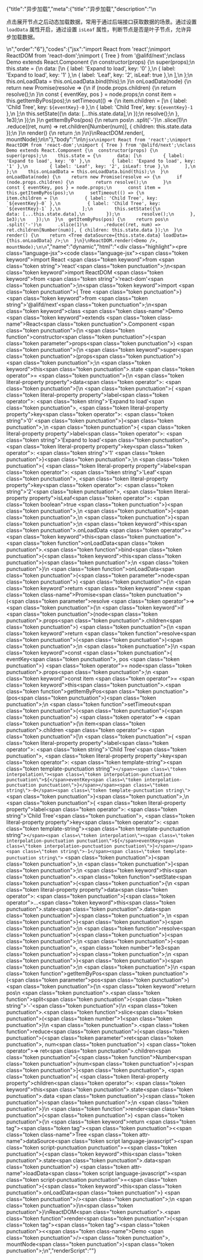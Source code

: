 {"title":"异步加载","meta":{"title":"异步加载","description":"\n<p>点击展开节点之后动态加载数据，常用于通过后端接口获取数据的场景。通过设置 <code>loadData</code> 属性开启，通过设置 <code>isLeaf</code> 属性，判断节点是否是叶子节点，允许异步加载数据。</p>\n","order":"6"},"codes":{"jsx":"import React from 'react';\nimport ReactDOM from 'react-dom';\nimport { Tree } from '@alifd/next';\nclass Demo extends React.Component {\n  constructor(props) {\n    super(props);\n    this.state = {\n      data: [\n        { label: 'Expand to load', key: '0' },\n        { label: 'Expand to load', key: '1' },\n        { label: 'Leaf', key: '2', isLeaf: true },\n      ],\n    };\n    this.onLoadData = this.onLoadData.bind(this);\n  }\n  onLoadData(node) {\n    return new Promise(resolve => {\n      if (node.props.children) {\n        return resolve();\n      }\n      const { eventKey, pos } = node.props;\n      const item = this.getItemByPos(pos);\n      setTimeout(() => {\n        item.children = [\n          { label: 'Child Tree', key: `${eventKey}-0` },\n          { label: 'Child Tree', key: `${eventKey}-1` },\n        ];\n        this.setState({\n          data: [...this.state.data],\n        });\n        resolve();\n      }, 1e3);\n    });\n  }\n  getItemByPos(pos) {\n    return pos\n      .split('-')\n      .slice(1)\n      .reduce((ret, num) => ret.children[Number(num)], { children: this.state.data });\n  }\n  render() {\n    return <Tree dataSource={this.state.data} loadData={this.onLoadData} />;\n  }\n}\nReactDOM.render(<Demo />, mountNode);\n\n"},"body":"\n\n````jsx\nimport React from 'react';\nimport ReactDOM from 'react-dom';\nimport { Tree } from '@alifd/next';\nclass Demo extends React.Component {\n  constructor(props) {\n    super(props);\n    this.state = {\n      data: [\n        { label: 'Expand to load', key: '0' },\n        { label: 'Expand to load', key: '1' },\n        { label: 'Leaf', key: '2', isLeaf: true },\n      ],\n    };\n    this.onLoadData = this.onLoadData.bind(this);\n  }\n  onLoadData(node) {\n    return new Promise(resolve => {\n      if (node.props.children) {\n        return resolve();\n      }\n      const { eventKey, pos } = node.props;\n      const item = this.getItemByPos(pos);\n      setTimeout(() => {\n        item.children = [\n          { label: 'Child Tree', key: `${eventKey}-0` },\n          { label: 'Child Tree', key: `${eventKey}-1` },\n        ];\n        this.setState({\n          data: [...this.state.data],\n        });\n        resolve();\n      }, 1e3);\n    });\n  }\n  getItemByPos(pos) {\n    return pos\n      .split('-')\n      .slice(1)\n      .reduce((ret, num) => ret.children[Number(num)], { children: this.state.data });\n  }\n  render() {\n    return <Tree dataSource={this.state.data} loadData={this.onLoadData} />;\n  }\n}\nReactDOM.render(<Demo />, mountNode);\n\n````","name":"dynamic","html":"<script>(function(){var __create = Object.create;\nvar __defProp = Object.defineProperty;\nvar __getOwnPropDesc = Object.getOwnPropertyDescriptor;\nvar __getOwnPropNames = Object.getOwnPropertyNames;\nvar __getProtoOf = Object.getPrototypeOf;\nvar __hasOwnProp = Object.prototype.hasOwnProperty;\nvar __copyProps = (to, from, except, desc) => {\n  if (from && typeof from === \"object\" || typeof from === \"function\") {\n    for (let key of __getOwnPropNames(from))\n      if (!__hasOwnProp.call(to, key) && key !== except)\n        __defProp(to, key, { get: () => from[key], enumerable: !(desc = __getOwnPropDesc(from, key)) || desc.enumerable });\n  }\n  return to;\n};\nvar __toESM = (mod, isNodeMode, target) => (target = mod != null ? __create(__getProtoOf(mod)) : {}, __copyProps(\n  // If the importer is in node compatibility mode or this is not an ESM\n  // file that has been converted to a CommonJS file using a Babel-\n  // compatible transform (i.e. \"__esModule\" has not been set), then set\n  // \"default\" to the CommonJS \"module.exports\" for node compatibility.\n  isNodeMode || !mod || !mod.__esModule ? __defProp(target, \"default\", { value: mod, enumerable: true }) : target,\n  mod\n));\nvar import_react = __toESM(require(\"react\"));\nvar import_react_dom = __toESM(require(\"react-dom\"));\nvar import_next = require(\"@alifd/next\");\nclass Demo extends import_react.default.Component {\n  constructor(props) {\n    super(props);\n    this.state = {\n      data: [\n        { label: \"Expand to load\", key: \"0\" },\n        { label: \"Expand to load\", key: \"1\" },\n        { label: \"Leaf\", key: \"2\", isLeaf: true }\n      ]\n    };\n    this.onLoadData = this.onLoadData.bind(this);\n  }\n  onLoadData(node) {\n    return new Promise((resolve) => {\n      if (node.props.children) {\n        return resolve();\n      }\n      const { eventKey, pos } = node.props;\n      const item = this.getItemByPos(pos);\n      setTimeout(() => {\n        item.children = [\n          { label: \"Child Tree\", key: `${eventKey}-0` },\n          { label: \"Child Tree\", key: `${eventKey}-1` }\n        ];\n        this.setState({\n          data: [...this.state.data]\n        });\n        resolve();\n      }, 1e3);\n    });\n  }\n  getItemByPos(pos) {\n    return pos.split(\"-\").slice(1).reduce((ret, num) => ret.children[Number(num)], { children: this.state.data });\n  }\n  render() {\n    return /* @__PURE__ */ import_react.default.createElement(import_next.Tree, { dataSource: this.state.data, loadData: this.onLoadData });\n  }\n}\nimport_react_dom.default.render(/* @__PURE__ */ import_react.default.createElement(Demo, null), mountNode);\n})()</script><div class=\"highlight\"><pre class=\"language-jsx\"><code class=\"language-jsx\"><span class=\"token keyword\">import</span> React <span class=\"token keyword\">from</span> <span class=\"token string\">'react'</span><span class=\"token punctuation\">;</span>\n<span class=\"token keyword\">import</span> ReactDOM <span class=\"token keyword\">from</span> <span class=\"token string\">'react-dom'</span><span class=\"token punctuation\">;</span>\n<span class=\"token keyword\">import</span> <span class=\"token punctuation\">{</span> Tree <span class=\"token punctuation\">}</span> <span class=\"token keyword\">from</span> <span class=\"token string\">'@alifd/next'</span><span class=\"token punctuation\">;</span>\n<span class=\"token keyword\">class</span> <span class=\"token class-name\">Demo</span> <span class=\"token keyword\">extends</span> <span class=\"token class-name\">React<span class=\"token punctuation\">.</span>Component</span> <span class=\"token punctuation\">{</span>\n  <span class=\"token function\">constructor</span><span class=\"token punctuation\">(</span><span class=\"token parameter\">props</span><span class=\"token punctuation\">)</span> <span class=\"token punctuation\">{</span>\n    <span class=\"token keyword\">super</span><span class=\"token punctuation\">(</span>props<span class=\"token punctuation\">)</span><span class=\"token punctuation\">;</span>\n    <span class=\"token keyword\">this</span><span class=\"token punctuation\">.</span>state <span class=\"token operator\">=</span> <span class=\"token punctuation\">{</span>\n      <span class=\"token literal-property property\">data</span><span class=\"token operator\">:</span> <span class=\"token punctuation\">[</span>\n        <span class=\"token punctuation\">{</span> <span class=\"token literal-property property\">label</span><span class=\"token operator\">:</span> <span class=\"token string\">'Expand to load'</span><span class=\"token punctuation\">,</span> <span class=\"token literal-property property\">key</span><span class=\"token operator\">:</span> <span class=\"token string\">'0'</span> <span class=\"token punctuation\">}</span><span class=\"token punctuation\">,</span>\n        <span class=\"token punctuation\">{</span> <span class=\"token literal-property property\">label</span><span class=\"token operator\">:</span> <span class=\"token string\">'Expand to load'</span><span class=\"token punctuation\">,</span> <span class=\"token literal-property property\">key</span><span class=\"token operator\">:</span> <span class=\"token string\">'1'</span> <span class=\"token punctuation\">}</span><span class=\"token punctuation\">,</span>\n        <span class=\"token punctuation\">{</span> <span class=\"token literal-property property\">label</span><span class=\"token operator\">:</span> <span class=\"token string\">'Leaf'</span><span class=\"token punctuation\">,</span> <span class=\"token literal-property property\">key</span><span class=\"token operator\">:</span> <span class=\"token string\">'2'</span><span class=\"token punctuation\">,</span> <span class=\"token literal-property property\">isLeaf</span><span class=\"token operator\">:</span> <span class=\"token boolean\">true</span> <span class=\"token punctuation\">}</span><span class=\"token punctuation\">,</span>\n      <span class=\"token punctuation\">]</span><span class=\"token punctuation\">,</span>\n    <span class=\"token punctuation\">}</span><span class=\"token punctuation\">;</span>\n    <span class=\"token keyword\">this</span><span class=\"token punctuation\">.</span>onLoadData <span class=\"token operator\">=</span> <span class=\"token keyword\">this</span><span class=\"token punctuation\">.</span><span class=\"token function\">onLoadData</span><span class=\"token punctuation\">.</span><span class=\"token function\">bind</span><span class=\"token punctuation\">(</span><span class=\"token keyword\">this</span><span class=\"token punctuation\">)</span><span class=\"token punctuation\">;</span>\n  <span class=\"token punctuation\">}</span>\n  <span class=\"token function\">onLoadData</span><span class=\"token punctuation\">(</span><span class=\"token parameter\">node</span><span class=\"token punctuation\">)</span> <span class=\"token punctuation\">{</span>\n    <span class=\"token keyword\">return</span> <span class=\"token keyword\">new</span> <span class=\"token class-name\">Promise</span><span class=\"token punctuation\">(</span><span class=\"token parameter\">resolve</span> <span class=\"token operator\">=></span> <span class=\"token punctuation\">{</span>\n      <span class=\"token keyword\">if</span> <span class=\"token punctuation\">(</span>node<span class=\"token punctuation\">.</span>props<span class=\"token punctuation\">.</span>children<span class=\"token punctuation\">)</span> <span class=\"token punctuation\">{</span>\n        <span class=\"token keyword\">return</span> <span class=\"token function\">resolve</span><span class=\"token punctuation\">(</span><span class=\"token punctuation\">)</span><span class=\"token punctuation\">;</span>\n      <span class=\"token punctuation\">}</span>\n      <span class=\"token keyword\">const</span> <span class=\"token punctuation\">{</span> eventKey<span class=\"token punctuation\">,</span> pos <span class=\"token punctuation\">}</span> <span class=\"token operator\">=</span> node<span class=\"token punctuation\">.</span>props<span class=\"token punctuation\">;</span>\n      <span class=\"token keyword\">const</span> item <span class=\"token operator\">=</span> <span class=\"token keyword\">this</span><span class=\"token punctuation\">.</span><span class=\"token function\">getItemByPos</span><span class=\"token punctuation\">(</span>pos<span class=\"token punctuation\">)</span><span class=\"token punctuation\">;</span>\n      <span class=\"token function\">setTimeout</span><span class=\"token punctuation\">(</span><span class=\"token punctuation\">(</span><span class=\"token punctuation\">)</span> <span class=\"token operator\">=></span> <span class=\"token punctuation\">{</span>\n        item<span class=\"token punctuation\">.</span>children <span class=\"token operator\">=</span> <span class=\"token punctuation\">[</span>\n          <span class=\"token punctuation\">{</span> <span class=\"token literal-property property\">label</span><span class=\"token operator\">:</span> <span class=\"token string\">'Child Tree'</span><span class=\"token punctuation\">,</span> <span class=\"token literal-property property\">key</span><span class=\"token operator\">:</span> <span class=\"token template-string\"><span class=\"token template-punctuation string\">`</span><span class=\"token interpolation\"><span class=\"token interpolation-punctuation punctuation\">${</span>eventKey<span class=\"token interpolation-punctuation punctuation\">}</span></span><span class=\"token string\">-0</span><span class=\"token template-punctuation string\">`</span></span> <span class=\"token punctuation\">}</span><span class=\"token punctuation\">,</span>\n          <span class=\"token punctuation\">{</span> <span class=\"token literal-property property\">label</span><span class=\"token operator\">:</span> <span class=\"token string\">'Child Tree'</span><span class=\"token punctuation\">,</span> <span class=\"token literal-property property\">key</span><span class=\"token operator\">:</span> <span class=\"token template-string\"><span class=\"token template-punctuation string\">`</span><span class=\"token interpolation\"><span class=\"token interpolation-punctuation punctuation\">${</span>eventKey<span class=\"token interpolation-punctuation punctuation\">}</span></span><span class=\"token string\">-1</span><span class=\"token template-punctuation string\">`</span></span> <span class=\"token punctuation\">}</span><span class=\"token punctuation\">,</span>\n        <span class=\"token punctuation\">]</span><span class=\"token punctuation\">;</span>\n        <span class=\"token keyword\">this</span><span class=\"token punctuation\">.</span><span class=\"token function\">setState</span><span class=\"token punctuation\">(</span><span class=\"token punctuation\">{</span>\n          <span class=\"token literal-property property\">data</span><span class=\"token operator\">:</span> <span class=\"token punctuation\">[</span><span class=\"token operator\">...</span><span class=\"token keyword\">this</span><span class=\"token punctuation\">.</span>state<span class=\"token punctuation\">.</span>data<span class=\"token punctuation\">]</span><span class=\"token punctuation\">,</span>\n        <span class=\"token punctuation\">}</span><span class=\"token punctuation\">)</span><span class=\"token punctuation\">;</span>\n        <span class=\"token function\">resolve</span><span class=\"token punctuation\">(</span><span class=\"token punctuation\">)</span><span class=\"token punctuation\">;</span>\n      <span class=\"token punctuation\">}</span><span class=\"token punctuation\">,</span> <span class=\"token number\">1e3</span><span class=\"token punctuation\">)</span><span class=\"token punctuation\">;</span>\n    <span class=\"token punctuation\">}</span><span class=\"token punctuation\">)</span><span class=\"token punctuation\">;</span>\n  <span class=\"token punctuation\">}</span>\n  <span class=\"token function\">getItemByPos</span><span class=\"token punctuation\">(</span><span class=\"token parameter\">pos</span><span class=\"token punctuation\">)</span> <span class=\"token punctuation\">{</span>\n    <span class=\"token keyword\">return</span> pos\n      <span class=\"token punctuation\">.</span><span class=\"token function\">split</span><span class=\"token punctuation\">(</span><span class=\"token string\">'-'</span><span class=\"token punctuation\">)</span>\n      <span class=\"token punctuation\">.</span><span class=\"token function\">slice</span><span class=\"token punctuation\">(</span><span class=\"token number\">1</span><span class=\"token punctuation\">)</span>\n      <span class=\"token punctuation\">.</span><span class=\"token function\">reduce</span><span class=\"token punctuation\">(</span><span class=\"token punctuation\">(</span><span class=\"token parameter\">ret<span class=\"token punctuation\">,</span> num</span><span class=\"token punctuation\">)</span> <span class=\"token operator\">=></span> ret<span class=\"token punctuation\">.</span>children<span class=\"token punctuation\">[</span><span class=\"token function\">Number</span><span class=\"token punctuation\">(</span>num<span class=\"token punctuation\">)</span><span class=\"token punctuation\">]</span><span class=\"token punctuation\">,</span> <span class=\"token punctuation\">{</span> <span class=\"token literal-property property\">children</span><span class=\"token operator\">:</span> <span class=\"token keyword\">this</span><span class=\"token punctuation\">.</span>state<span class=\"token punctuation\">.</span>data <span class=\"token punctuation\">}</span><span class=\"token punctuation\">)</span><span class=\"token punctuation\">;</span>\n  <span class=\"token punctuation\">}</span>\n  <span class=\"token function\">render</span><span class=\"token punctuation\">(</span><span class=\"token punctuation\">)</span> <span class=\"token punctuation\">{</span>\n    <span class=\"token keyword\">return</span> <span class=\"token tag\"><span class=\"token tag\"><span class=\"token punctuation\">&lt;</span><span class=\"token class-name\">Tree</span></span> <span class=\"token attr-name\">dataSource</span><span class=\"token script language-javascript\"><span class=\"token script-punctuation punctuation\">=</span><span class=\"token punctuation\">{</span><span class=\"token keyword\">this</span><span class=\"token punctuation\">.</span>state<span class=\"token punctuation\">.</span>data<span class=\"token punctuation\">}</span></span> <span class=\"token attr-name\">loadData</span><span class=\"token script language-javascript\"><span class=\"token script-punctuation punctuation\">=</span><span class=\"token punctuation\">{</span><span class=\"token keyword\">this</span><span class=\"token punctuation\">.</span>onLoadData<span class=\"token punctuation\">}</span></span> <span class=\"token punctuation\">/></span></span><span class=\"token punctuation\">;</span>\n  <span class=\"token punctuation\">}</span>\n<span class=\"token punctuation\">}</span>\nReactDOM<span class=\"token punctuation\">.</span><span class=\"token function\">render</span><span class=\"token punctuation\">(</span><span class=\"token tag\"><span class=\"token tag\"><span class=\"token punctuation\">&lt;</span><span class=\"token class-name\">Demo</span></span> <span class=\"token punctuation\">/></span></span><span class=\"token punctuation\">,</span> mountNode<span class=\"token punctuation\">)</span><span class=\"token punctuation\">;</span>\n</code></pre></div>","renderScript":"<script>(function(){var __create = Object.create;\nvar __defProp = Object.defineProperty;\nvar __getOwnPropDesc = Object.getOwnPropertyDescriptor;\nvar __getOwnPropNames = Object.getOwnPropertyNames;\nvar __getProtoOf = Object.getPrototypeOf;\nvar __hasOwnProp = Object.prototype.hasOwnProperty;\nvar __copyProps = (to, from, except, desc) => {\n  if (from && typeof from === \"object\" || typeof from === \"function\") {\n    for (let key of __getOwnPropNames(from))\n      if (!__hasOwnProp.call(to, key) && key !== except)\n        __defProp(to, key, { get: () => from[key], enumerable: !(desc = __getOwnPropDesc(from, key)) || desc.enumerable });\n  }\n  return to;\n};\nvar __toESM = (mod, isNodeMode, target) => (target = mod != null ? __create(__getProtoOf(mod)) : {}, __copyProps(\n  // If the importer is in node compatibility mode or this is not an ESM\n  // file that has been converted to a CommonJS file using a Babel-\n  // compatible transform (i.e. \"__esModule\" has not been set), then set\n  // \"default\" to the CommonJS \"module.exports\" for node compatibility.\n  isNodeMode || !mod || !mod.__esModule ? __defProp(target, \"default\", { value: mod, enumerable: true }) : target,\n  mod\n));\nvar import_react_live = require(\"react-live\");\nvar import_next = require(\"@alifd/next\");\nvar import_react = __toESM(require(\"react\"));\nvar import_react_dom = __toESM(require(\"react-dom\"));\nvar import_next2 = require(\"@alifd/next\");\nwindow.demoNames.push(\"dynamic\");\nwindow.dynamicRenderScript = function dynamicRenderScript2(liveDemo) {\n  var mountNode = document.getElementById(\"dynamic-mount\");\n  if (liveDemo === \"false\") {\n    document.getElementById(\"dynamic-body\").innerHTML = `<pre class=\"language-jsx\"><code class=\"language-jsx\"><span class=\"token keyword\">import</span> React <span class=\"token keyword\">from</span> <span class=\"token string\">'react'</span><span class=\"token punctuation\">;</span>\n<span class=\"token keyword\">import</span> ReactDOM <span class=\"token keyword\">from</span> <span class=\"token string\">'react-dom'</span><span class=\"token punctuation\">;</span>\n<span class=\"token keyword\">import</span> <span class=\"token punctuation\">{</span> Tree <span class=\"token punctuation\">}</span> <span class=\"token keyword\">from</span> <span class=\"token string\">'@alifd/next'</span><span class=\"token punctuation\">;</span>\n<span class=\"token keyword\">class</span> <span class=\"token class-name\">Demo</span> <span class=\"token keyword\">extends</span> <span class=\"token class-name\">React<span class=\"token punctuation\">.</span>Component</span> <span class=\"token punctuation\">{</span>\n  <span class=\"token function\">constructor</span><span class=\"token punctuation\">(</span><span class=\"token parameter\">props</span><span class=\"token punctuation\">)</span> <span class=\"token punctuation\">{</span>\n    <span class=\"token keyword\">super</span><span class=\"token punctuation\">(</span>props<span class=\"token punctuation\">)</span><span class=\"token punctuation\">;</span>\n    <span class=\"token keyword\">this</span><span class=\"token punctuation\">.</span>state <span class=\"token operator\">=</span> <span class=\"token punctuation\">{</span>\n      <span class=\"token literal-property property\">data</span><span class=\"token operator\">:</span> <span class=\"token punctuation\">[</span>\n        <span class=\"token punctuation\">{</span> <span class=\"token literal-property property\">label</span><span class=\"token operator\">:</span> <span class=\"token string\">'Expand to load'</span><span class=\"token punctuation\">,</span> <span class=\"token literal-property property\">key</span><span class=\"token operator\">:</span> <span class=\"token string\">'0'</span> <span class=\"token punctuation\">}</span><span class=\"token punctuation\">,</span>\n        <span class=\"token punctuation\">{</span> <span class=\"token literal-property property\">label</span><span class=\"token operator\">:</span> <span class=\"token string\">'Expand to load'</span><span class=\"token punctuation\">,</span> <span class=\"token literal-property property\">key</span><span class=\"token operator\">:</span> <span class=\"token string\">'1'</span> <span class=\"token punctuation\">}</span><span class=\"token punctuation\">,</span>\n        <span class=\"token punctuation\">{</span> <span class=\"token literal-property property\">label</span><span class=\"token operator\">:</span> <span class=\"token string\">'Leaf'</span><span class=\"token punctuation\">,</span> <span class=\"token literal-property property\">key</span><span class=\"token operator\">:</span> <span class=\"token string\">'2'</span><span class=\"token punctuation\">,</span> <span class=\"token literal-property property\">isLeaf</span><span class=\"token operator\">:</span> <span class=\"token boolean\">true</span> <span class=\"token punctuation\">}</span><span class=\"token punctuation\">,</span>\n      <span class=\"token punctuation\">]</span><span class=\"token punctuation\">,</span>\n    <span class=\"token punctuation\">}</span><span class=\"token punctuation\">;</span>\n    <span class=\"token keyword\">this</span><span class=\"token punctuation\">.</span>onLoadData <span class=\"token operator\">=</span> <span class=\"token keyword\">this</span><span class=\"token punctuation\">.</span><span class=\"token function\">onLoadData</span><span class=\"token punctuation\">.</span><span class=\"token function\">bind</span><span class=\"token punctuation\">(</span><span class=\"token keyword\">this</span><span class=\"token punctuation\">)</span><span class=\"token punctuation\">;</span>\n  <span class=\"token punctuation\">}</span>\n  <span class=\"token function\">onLoadData</span><span class=\"token punctuation\">(</span><span class=\"token parameter\">node</span><span class=\"token punctuation\">)</span> <span class=\"token punctuation\">{</span>\n    <span class=\"token keyword\">return</span> <span class=\"token keyword\">new</span> <span class=\"token class-name\">Promise</span><span class=\"token punctuation\">(</span><span class=\"token parameter\">resolve</span> <span class=\"token operator\">=></span> <span class=\"token punctuation\">{</span>\n      <span class=\"token keyword\">if</span> <span class=\"token punctuation\">(</span>node<span class=\"token punctuation\">.</span>props<span class=\"token punctuation\">.</span>children<span class=\"token punctuation\">)</span> <span class=\"token punctuation\">{</span>\n        <span class=\"token keyword\">return</span> <span class=\"token function\">resolve</span><span class=\"token punctuation\">(</span><span class=\"token punctuation\">)</span><span class=\"token punctuation\">;</span>\n      <span class=\"token punctuation\">}</span>\n      <span class=\"token keyword\">const</span> <span class=\"token punctuation\">{</span> eventKey<span class=\"token punctuation\">,</span> pos <span class=\"token punctuation\">}</span> <span class=\"token operator\">=</span> node<span class=\"token punctuation\">.</span>props<span class=\"token punctuation\">;</span>\n      <span class=\"token keyword\">const</span> item <span class=\"token operator\">=</span> <span class=\"token keyword\">this</span><span class=\"token punctuation\">.</span><span class=\"token function\">getItemByPos</span><span class=\"token punctuation\">(</span>pos<span class=\"token punctuation\">)</span><span class=\"token punctuation\">;</span>\n      <span class=\"token function\">setTimeout</span><span class=\"token punctuation\">(</span><span class=\"token punctuation\">(</span><span class=\"token punctuation\">)</span> <span class=\"token operator\">=></span> <span class=\"token punctuation\">{</span>\n        item<span class=\"token punctuation\">.</span>children <span class=\"token operator\">=</span> <span class=\"token punctuation\">[</span>\n          <span class=\"token punctuation\">{</span> <span class=\"token literal-property property\">label</span><span class=\"token operator\">:</span> <span class=\"token string\">'Child Tree'</span><span class=\"token punctuation\">,</span> <span class=\"token literal-property property\">key</span><span class=\"token operator\">:</span> <span class=\"token template-string\"><span class=\"token template-punctuation string\">{backquote}</span><span class=\"token interpolation\"><span class=\"token interpolation-punctuation punctuation\">{dollar}{</span>eventKey<span class=\"token interpolation-punctuation punctuation\">}</span></span><span class=\"token string\">-0</span><span class=\"token template-punctuation string\">{backquote}</span></span> <span class=\"token punctuation\">}</span><span class=\"token punctuation\">,</span>\n          <span class=\"token punctuation\">{</span> <span class=\"token literal-property property\">label</span><span class=\"token operator\">:</span> <span class=\"token string\">'Child Tree'</span><span class=\"token punctuation\">,</span> <span class=\"token literal-property property\">key</span><span class=\"token operator\">:</span> <span class=\"token template-string\"><span class=\"token template-punctuation string\">{backquote}</span><span class=\"token interpolation\"><span class=\"token interpolation-punctuation punctuation\">{dollar}{</span>eventKey<span class=\"token interpolation-punctuation punctuation\">}</span></span><span class=\"token string\">-1</span><span class=\"token template-punctuation string\">{backquote}</span></span> <span class=\"token punctuation\">}</span><span class=\"token punctuation\">,</span>\n        <span class=\"token punctuation\">]</span><span class=\"token punctuation\">;</span>\n        <span class=\"token keyword\">this</span><span class=\"token punctuation\">.</span><span class=\"token function\">setState</span><span class=\"token punctuation\">(</span><span class=\"token punctuation\">{</span>\n          <span class=\"token literal-property property\">data</span><span class=\"token operator\">:</span> <span class=\"token punctuation\">[</span><span class=\"token operator\">...</span><span class=\"token keyword\">this</span><span class=\"token punctuation\">.</span>state<span class=\"token punctuation\">.</span>data<span class=\"token punctuation\">]</span><span class=\"token punctuation\">,</span>\n        <span class=\"token punctuation\">}</span><span class=\"token punctuation\">)</span><span class=\"token punctuation\">;</span>\n        <span class=\"token function\">resolve</span><span class=\"token punctuation\">(</span><span class=\"token punctuation\">)</span><span class=\"token punctuation\">;</span>\n      <span class=\"token punctuation\">}</span><span class=\"token punctuation\">,</span> <span class=\"token number\">1e3</span><span class=\"token punctuation\">)</span><span class=\"token punctuation\">;</span>\n    <span class=\"token punctuation\">}</span><span class=\"token punctuation\">)</span><span class=\"token punctuation\">;</span>\n  <span class=\"token punctuation\">}</span>\n  <span class=\"token function\">getItemByPos</span><span class=\"token punctuation\">(</span><span class=\"token parameter\">pos</span><span class=\"token punctuation\">)</span> <span class=\"token punctuation\">{</span>\n    <span class=\"token keyword\">return</span> pos\n      <span class=\"token punctuation\">.</span><span class=\"token function\">split</span><span class=\"token punctuation\">(</span><span class=\"token string\">'-'</span><span class=\"token punctuation\">)</span>\n      <span class=\"token punctuation\">.</span><span class=\"token function\">slice</span><span class=\"token punctuation\">(</span><span class=\"token number\">1</span><span class=\"token punctuation\">)</span>\n      <span class=\"token punctuation\">.</span><span class=\"token function\">reduce</span><span class=\"token punctuation\">(</span><span class=\"token punctuation\">(</span><span class=\"token parameter\">ret<span class=\"token punctuation\">,</span> num</span><span class=\"token punctuation\">)</span> <span class=\"token operator\">=></span> ret<span class=\"token punctuation\">.</span>children<span class=\"token punctuation\">[</span><span class=\"token function\">Number</span><span class=\"token punctuation\">(</span>num<span class=\"token punctuation\">)</span><span class=\"token punctuation\">]</span><span class=\"token punctuation\">,</span> <span class=\"token punctuation\">{</span> <span class=\"token literal-property property\">children</span><span class=\"token operator\">:</span> <span class=\"token keyword\">this</span><span class=\"token punctuation\">.</span>state<span class=\"token punctuation\">.</span>data <span class=\"token punctuation\">}</span><span class=\"token punctuation\">)</span><span class=\"token punctuation\">;</span>\n  <span class=\"token punctuation\">}</span>\n  <span class=\"token function\">render</span><span class=\"token punctuation\">(</span><span class=\"token punctuation\">)</span> <span class=\"token punctuation\">{</span>\n    <span class=\"token keyword\">return</span> <span class=\"token tag\"><span class=\"token tag\"><span class=\"token punctuation\">&lt;</span><span class=\"token class-name\">Tree</span></span> <span class=\"token attr-name\">dataSource</span><span class=\"token script language-javascript\"><span class=\"token script-punctuation punctuation\">=</span><span class=\"token punctuation\">{</span><span class=\"token keyword\">this</span><span class=\"token punctuation\">.</span>state<span class=\"token punctuation\">.</span>data<span class=\"token punctuation\">}</span></span> <span class=\"token attr-name\">loadData</span><span class=\"token script language-javascript\"><span class=\"token script-punctuation punctuation\">=</span><span class=\"token punctuation\">{</span><span class=\"token keyword\">this</span><span class=\"token punctuation\">.</span>onLoadData<span class=\"token punctuation\">}</span></span> <span class=\"token punctuation\">/></span></span><span class=\"token punctuation\">;</span>\n  <span class=\"token punctuation\">}</span>\n<span class=\"token punctuation\">}</span>\nReactDOM<span class=\"token punctuation\">.</span><span class=\"token function\">render</span><span class=\"token punctuation\">(</span><span class=\"token tag\"><span class=\"token tag\"><span class=\"token punctuation\">&lt;</span><span class=\"token class-name\">Demo</span></span> <span class=\"token punctuation\">/></span></span><span class=\"token punctuation\">,</span> mountNode<span class=\"token punctuation\">)</span><span class=\"token punctuation\">;</span>\n\n</code></pre>\n`.replace(/{backquote}/g, \"`\").replace(/{dollar}/g, \"$\");\n    class Demo extends import_react.default.Component {\n      constructor(props) {\n        super(props);\n        this.state = {\n          data: [\n            { label: \"Expand to load\", key: \"0\" },\n            { label: \"Expand to load\", key: \"1\" },\n            { label: \"Leaf\", key: \"2\", isLeaf: true }\n          ]\n        };\n        this.onLoadData = this.onLoadData.bind(this);\n      }\n      onLoadData(node) {\n        return new Promise((resolve) => {\n          if (node.props.children) {\n            return resolve();\n          }\n          const { eventKey, pos } = node.props;\n          const item = this.getItemByPos(pos);\n          setTimeout(() => {\n            item.children = [\n              { label: \"Child Tree\", key: `${eventKey}-0` },\n              { label: \"Child Tree\", key: `${eventKey}-1` }\n            ];\n            this.setState({\n              data: [...this.state.data]\n            });\n            resolve();\n          }, 1e3);\n        });\n      }\n      getItemByPos(pos) {\n        return pos.split(\"-\").slice(1).reduce((ret, num) => ret.children[Number(num)], { children: this.state.data });\n      }\n      render() {\n        return /* @__PURE__ */ import_react.default.createElement(import_next2.Tree, { dataSource: this.state.data, loadData: this.onLoadData });\n      }\n    }\n    import_react_dom.default.render(/* @__PURE__ */ import_react.default.createElement(Demo, null), mountNode);\n    return;\n  }\n  const dynamicLiveScript = `\n\n\nclass Demo extends React.Component {\n  constructor(props) {\n    super(props);\n    this.state = {\n      data: [\n        { label: 'Expand to load', key: '0' },\n        { label: 'Expand to load', key: '1' },\n        { label: 'Leaf', key: '2', isLeaf: true },\n      ],\n    };\n    this.onLoadData = this.onLoadData.bind(this);\n  }\n  onLoadData(node) {\n    return new Promise(resolve => {\n      if (node.props.children) {\n        return resolve();\n      }\n      const { eventKey, pos } = node.props;\n      const item = this.getItemByPos(pos);\n      setTimeout(() => {\n        item.children = [\n          { label: 'Child Tree', key: \\`\\${eventKey}-0\\` },\n          { label: 'Child Tree', key: \\`\\${eventKey}-1\\` },\n        ];\n        this.setState({\n          data: [...this.state.data],\n        });\n        resolve();\n      }, 1e3);\n    });\n  }\n  getItemByPos(pos) {\n    return pos\n      .split('-')\n      .slice(1)\n      .reduce((ret, num) => ret.children[Number(num)], { children: this.state.data });\n  }\n  render() {\n    return <Tree dataSource={this.state.data} loadData={this.onLoadData} />;\n  }\n}\nReactDOM.render(<Demo />, mountNode);\n`;\n  const emptyTheme = {\n    plain: {},\n    styles: [\n      {\n        types: [],\n        styles: {}\n      }\n    ]\n  };\n  function renderAfter() {\n    import_react_dom.default.render(\n      /* @__PURE__ */ import_react.default.createElement(\n        import_next.Balloon.Tooltip,\n        {\n          align: \"t\",\n          style: { maxWidth: 320 },\n          trigger: /* @__PURE__ */ import_react.default.createElement(\n            \"div\",\n            {\n              dangerouslySetInnerHTML: {\n                __html: `<pre class=\"language-jsx\"><code class=\"language-jsx\"><span class=\"token keyword\">import</span> React <span class=\"token keyword\">from</span> <span class=\"token string\">'react'</span><span class=\"token punctuation\">;</span>\n<span class=\"token keyword\">import</span> ReactDOM <span class=\"token keyword\">from</span> <span class=\"token string\">'react-dom'</span><span class=\"token punctuation\">;</span>\n<span class=\"token keyword\">import</span> <span class=\"token punctuation\">{</span> Tree <span class=\"token punctuation\">}</span> <span class=\"token keyword\">from</span> <span class=\"token string\">'@alifd/next'</span><span class=\"token punctuation\">;</span>\n</code></pre>\n`\n              }\n            }\n          )\n        },\n        \"\\u7F16\\u8F91\\u6A21\\u5F0F\\u6682\\u4E0D\\u652F\\u6301\\u4FEE\\u6539\\u4F9D\\u8D56\\u5F15\\u5165\"\n      ),\n      document.getElementById(\"dynamic-live-import\")\n    );\n  }\n  class LiveRenderer extends import_react.default.Component {\n    constructor(props) {\n      super(props);\n      this.onBlur = () => {\n        const time = (/* @__PURE__ */ new Date()).getTime();\n        window.top.postMessage({\n          type: \"ReactLiveEdit\",\n          from: \"demo\",\n          body: { name: \"dynamic\", component: \"Tree\", time }\n        }, \"*\");\n      };\n    }\n    componentDidMount() {\n      renderAfter();\n    }\n    render() {\n      return /* @__PURE__ */ import_react.default.createElement(\n        import_react_live.LiveProvider,\n        {\n          code: dynamicLiveScript,\n          scope: { React: import_react.default, ReactDOM: import_react_dom.default, Tree: import_next2.Tree, mountNode },\n          noInline: true\n        },\n        /* @__PURE__ */ import_react.default.createElement(\"div\", { id: \"dynamic-live-editor\" }, /* @__PURE__ */ import_react.default.createElement(import_react_live.LiveError, { id: \"dynamic-live-error\", className: \"react-live-error\" }), /* @__PURE__ */ import_react.default.createElement(\"div\", { id: \"dynamic-live-import\" }), /* @__PURE__ */ import_react.default.createElement(\"div\", { id: \"dynamic-live-body\", className: \"react-live-body\" }, /* @__PURE__ */ import_react.default.createElement(import_react_live.LiveEditor, { theme: emptyTheme, onBlur: this.onBlur })), /* @__PURE__ */ import_react.default.createElement(\"div\", { id: \"dynamic-live-css\" })),\n        /* @__PURE__ */ import_react.default.createElement(import_react_live.LivePreview, null)\n      );\n    }\n  }\n  import_react_dom.default.render(/* @__PURE__ */ import_react.default.createElement(LiveRenderer, null), document.getElementById(\"dynamic-body\"));\n  return;\n};\nwindow.renderFuncs.push(dynamicRenderScript);\nfunction onRiddleOrCodePenClick(type) {\n  const time = (/* @__PURE__ */ new Date()).getTime();\n  window.top.postMessage({\n    type: \"RiddleOrCodePenClick\",\n    from: \"demo\",\n    body: { name: \"dynamic\", component: \"Tree\", type, time }\n  }, \"*\");\n}\nimport_react_dom.default.render(\n  /* @__PURE__ */ import_react.default.createElement(\n    import_next.Balloon.Tooltip,\n    {\n      align: \"b\",\n      style: { maxWidth: 400 },\n      trigger: /* @__PURE__ */ import_react.default.createElement(\"span\", { role: \"img\", className: \"op-icon\", onClick: () => onRiddleOrCodePenClick(\"O2\") }, /* @__PURE__ */ import_react.default.createElement(\"svg\", { viewBox: \"0 0 18 18\", version: \"1.1\" }, /* @__PURE__ */ import_react.default.createElement(\"g\", { id: \"\\u9875\\u9762-1\", stroke: \"none\", \"stroke-width\": \"1\", fill: \"none\", \"fill-rule\": \"evenodd\", \"stroke-opacity\": \"0.45\" }, /* @__PURE__ */ import_react.default.createElement(\"g\", { id: \"\\u7F16\\u7EC4-16\", transform: \"translate(1.000000, 1.031385)\", \"fill-rule\": \"nonzero\", stroke: \"#000000\", \"stroke-width\": \"1\" }, /* @__PURE__ */ import_react.default.createElement(\"path\", { d: \"M7.99320628,15.9864125 C3.58572657,15.9864125 2.27373675e-13,12.400686 2.27373675e-13,7.99320627 C2.27373675e-13,3.58572655 3.58572657,-1.70530257e-13 7.99320628,-1.70530257e-13 C12.400686,-1.70530257e-13 15.9864126,3.58572655 15.9864126,7.99320627 C15.9864126,8.42039157 15.6400618,8.76674238 15.2128765,8.76674238 C14.7856912,8.76674238 14.4393404,8.42039157 14.4393404,7.99320627 C14.4393404,4.43880793 11.5476691,1.54707218 7.99320628,1.54707218 C4.43874348,1.54707218 1.54707218,4.43880793 1.54707218,7.99320627 C1.54707218,11.5476691 4.43874348,14.4393404 7.99320628,14.4393404 C8.43115662,14.4393404 8.86852684,14.3952488 9.29313367,14.3084194 C9.7112944,14.2223635 10.1204305,14.492521 10.2060352,14.9110685 C10.2917043,15.3296804 10.0218692,15.7383653 9.60338611,15.82397 C9.07686588,15.9317494 8.53513277,15.9864125 7.99320628,15.9864125\", id: \"path-2\" }), /* @__PURE__ */ import_react.default.createElement(\"path\", { d: \"M14.8745616,14.4162764 C15.3159789,14.440487 15.5487088,14.6453304 15.5721741,15.0302087 C15.5487088,15.4398955 15.3394443,15.6441411 14.9442844,15.6441411 L11.9445701,15.6441411 C11.5025757,15.6441411 11.2817709,15.4398955 11.2817709,15.0302087 C11.2584018,14.9100526 11.3166804,14.7536303 11.4562221,14.5606432 C11.6420213,14.3439436 11.8279166,14.127244 12.0142928,13.9105444 C12.7817242,13.0680563 13.339795,12.369935 13.6886012,11.8156822 C13.8978657,11.5267494 14.002498,11.2378167 14.002498,10.9488839 C13.9556635,10.5154847 13.746399,10.2751724 13.3746083,10.226552 C13.0024329,10.226552 12.7347936,10.5036285 12.5724598,11.0572835 C12.432918,11.5148932 12.2350015,11.7315928 11.9793834,11.7073822 C11.537389,11.7073822 11.3167766,11.4906827 11.3167766,11.0572835 C11.4176783,9.98807895 11.9602374,9.32514076 12.9424518,9.05442834 C13.5415272,8.88931453 14.2250594,9.11615024 14.4346419,9.22243967 C15.0292798,9.52400928 15.3502647,10.075465 15.3976267,10.8766507 C15.3976267,11.5510596 14.8744655,12.5019474 13.8280468,13.7300113 C13.5489633,14.0674648 13.3625871,14.2960206 13.2698799,14.4162764 L14.8745616,14.4162764 Z\", id: \"path-7\" })))))\n    },\n    /* @__PURE__ */ import_react.default.createElement(\"span\", null, \"\\u5728O2\\u4E2D\\u6253\\u5F00\")\n  ),\n  document.getElementById(\"dynamic-O2\")\n);\nimport_react_dom.default.render(\n  /* @__PURE__ */ import_react.default.createElement(\n    import_next.Balloon.Tooltip,\n    {\n      align: \"b\",\n      style: { maxWidth: 400 },\n      trigger: /* @__PURE__ */ import_react.default.createElement(\"span\", { role: \"img\", className: \"op-icon\", onClick: () => onRiddleOrCodePenClick(\"CodePen\") }, /* @__PURE__ */ import_react.default.createElement(\"svg\", { viewBox: \"0 0 20 20\", fill: \"currentColor\" }, /* @__PURE__ */ import_react.default.createElement(\n        \"path\",\n        {\n          d: \"M17.7207447,7.0537234 L10.2739362,2.0893617 C10.0952128,1.97021277 9.86223404,1.97021277 9.68404255,2.0893617 L2.23723404,7.0537234 C2.0893617,7.15212766 2.00053191,7.31861702 2.00053191,7.4962766 L2.00053191,12.4606383 C2.00053191,12.6382979 2.0893617,12.8047872 2.23723404,12.9031915 L9.68404255,17.8675532 C9.77340426,17.9271277 9.87606383,17.9569149 9.97925532,17.9569149 C10.0824468,17.9569149 10.1851064,17.9271277 10.2744681,17.8675532 L17.7212766,12.9031915 C17.8691489,12.8047872 17.9579787,12.6382979 17.9579787,12.4606383 L17.9579787,7.4962766 C17.9579787,7.31861702 17.8691489,7.15212766 17.7212766,7.0537234 L17.7207447,7.0537234 Z M9.9787234,11.8218085 L7.2143617,9.9787234 L9.9787234,8.1356383 L12.7430851,9.9787234 L9.9787234,11.8218085 Z M10.5106383,7.21170213 L10.5106383,3.52553191 L16.4664894,7.4962766 L13.7021277,9.3393617 L10.5106383,7.21170213 Z M9.44680851,7.21170213 L6.25531915,9.3393617 L3.49095745,7.4962766 L9.44680851,3.52553191 L9.44680851,7.21170213 Z M5.2962766,9.9787234 L3.06382979,11.4670213 L3.06382979,8.49042553 L5.2962766,9.9787234 Z M6.25531915,10.6180851 L9.44680851,12.7457447 L9.44680851,16.4319149 L3.49095745,12.4611702 L6.25531915,10.6180851 Z M10.5106383,12.7457447 L13.7021277,10.6180851 L16.4664894,12.4611702 L10.5106383,16.4319149 L10.5106383,12.7457447 Z M14.6611702,9.9787234 L16.893617,8.49042553 L16.893617,11.4670213 L14.6611702,9.9787234 Z\"\n        }\n      )))\n    },\n    /* @__PURE__ */ import_react.default.createElement(\"span\", null, \"\\u5728CodePen\\u4E2D\\u6253\\u5F00\")\n  ),\n  document.getElementById(\"dynamic-CodePen\")\n);\nimport_react_dom.default.render(\n  /* @__PURE__ */ import_react.default.createElement(\n    import_next.Balloon.Tooltip,\n    {\n      align: \"b\",\n      style: { maxWidth: 400 },\n      trigger: /* @__PURE__ */ import_react.default.createElement(\"span\", { role: \"img\", className: \"op-icon\", onClick: () => onRiddleOrCodePenClick(\"Riddle\") }, /* @__PURE__ */ import_react.default.createElement(\"svg\", { viewBox: \"0 0 20 20\", fill: \"currentColor\" }, /* @__PURE__ */ import_react.default.createElement(\n        \"path\",\n        {\n          d: \"M12.0135981,2 C14.9585189,2 17.345849,4.38716704 17.345849,7.33333333 C17.345849,9.38478693 16.1882418,11.1657179 14.4903288,12.0578577 L17.2084049,16.7658872 C17.2378708,16.8169235 17.2591949,16.8704263 17.2727803,16.9248914 C17.3474476,17.0262914 17.3916465,17.1520943 17.3916465,17.2882205 C17.3916465,17.628088 17.1161295,17.9036051 16.7762619,17.9036051 L2.81174505,17.9048498 C2.75007855,17.9255976 2.68404472,17.9368421 2.61538462,17.9368421 C2.27551708,17.9368421 2,17.661325 2,17.3214575 L2,4.90050552 C2,4.44767651 2.36696407,4.08058607 2.8201909,4.08058607 L2.8201909,4.08058607 L4.598,4.08 L4.59829061,3.64037695 C4.59829061,2.78210363 5.25867561,2.07778272 6.09736436,2.00602116 L6.23871411,2 Z M11.9839597,3.23076923 L6.23745245,3.23076923 C6.01143198,3.23076923 5.82905984,3.41419855 5.82905984,3.64047008 L5.82905984,3.64047008 L5.829,4.08 L11.5615101,4.08058607 C13.3089935,4.08058607 14.7370181,5.4476011 14.8334247,7.17082808 L14.8386124,7.35677655 C14.8386124,9.16616658 13.3721154,10.632967 11.5615101,10.632967 L11.5615101,10.632967 L10.299,10.632 L12.6155561,14.6429723 C12.7020335,14.7927556 12.7183875,14.9637818 12.6748043,15.1180362 C12.6779184,15.1342067 12.6786336,15.1513556 12.6786336,15.1686715 C12.6786336,15.508539 12.4031165,15.7840561 12.063249,15.7840561 L5.39477011,15.7840561 C5.33908357,15.7840561 5.28512459,15.7766596 5.23382202,15.7627953 L5.21367522,15.7639098 L5.21367522,15.7639098 C4.87380768,15.7639098 4.59829061,15.4883927 4.59829061,15.1485252 L4.598,5.323 L3.23076923,5.32307709 L3.23,16.672 L15.733,16.672 L13.0769083,12.0713449 C12.9069827,11.7770252 13.0078241,11.40068 13.3021438,11.2307544 C13.3538063,11.200927 13.4079962,11.1794424 13.4631533,11.1658825 C14.9972153,10.5673738 16.0854701,9.07745387 16.0854701,7.33333333 C16.0854701,5.06705157 14.2491614,3.23076923 11.9839597,3.23076923 L11.9839597,3.23076923 Z M11.7212434,5.32867389 L11.5688942,5.32307709 L5.829,5.323 L5.82905984,11.0261966 C5.82905984,11.0464748 5.83052125,11.0664018 5.83334393,11.0858783 L5.84579569,11.1428571 L5.829,11.142 L5.829,14.553 L11.142,14.553 L8.71393544,10.3467056 C8.54400168,10.0523717 8.64484792,9.67600839 8.93918185,9.50607462 C9.01663814,9.46135521 9.09977514,9.43538787 9.18333591,9.42676402 L9.18350929,9.40512829 L11.5688942,9.40512829 C12.6982428,9.40512829 13.6102561,8.49132999 13.6102561,7.36410269 C13.6102561,6.23662753 12.6963072,5.32307709 11.5688942,5.32307709 Z\"\n        }\n      )))\n    },\n    /* @__PURE__ */ import_react.default.createElement(\"span\", null, \"\\u5728Riddle\\u4E2D\\u6253\\u5F00\")\n  ),\n  document.getElementById(\"dynamic-Riddle\")\n);\nimport_react_dom.default.render(\n  /* @__PURE__ */ import_react.default.createElement(\n    import_next.Balloon.Tooltip,\n    {\n      align: \"b\",\n      style: { maxWidth: 320 },\n      trigger: /* @__PURE__ */ import_react.default.createElement(\"span\", { className: \"code-box-code-action\", onClick: () => {\n        import_next.Message.success(\"\\u590D\\u5236\\u6210\\u529F\");\n      } }, /* @__PURE__ */ import_react.default.createElement(\"svg\", { viewBox: \"0 0 20 20\", focusable: \"false\", \"data-icon\": \"snippets\", width: \"20px\", height: \"20px\", fill: \"currentColor\", \"aria-hidden\": \"true\" }, /* @__PURE__ */ import_react.default.createElement(\"path\", { d: \"M15,5 L15,18 L2,18 L2,5 L15,5 Z M14,6 L3,6 L3,17 L14,17 L14,6 Z M18,2 L18,15 L16,15 L16,13.999 L17,14 L17,3 L6,3 L6,4 L5,4 L5,2 L18,2 Z M9,8 L9,11 L12,11 L12,12 L9,12 L9,15 L8,15 L8,12 L5,12 L5,11 L8,11 L8,8 L9,8 Z\" })))\n    },\n    /* @__PURE__ */ import_react.default.createElement(\"span\", null, \"\\u590D\\u5236\\u4EE3\\u7801\")\n  ),\n  document.getElementById(\"dynamic-copy-btn\")\n);\nimport_react_dom.default.render(/* @__PURE__ */ import_react.default.createElement(import_react.default.Fragment, null, /* @__PURE__ */ import_react.default.createElement(\n  import_next.Balloon.Tooltip,\n  {\n    align: \"b\",\n    style: { maxWidth: 400 },\n    trigger: /* @__PURE__ */ import_react.default.createElement(\"span\", { id: \"dynamic-icon-show\", className: \"code-box-code-action code-expand-icon-show\" }, /* @__PURE__ */ import_react.default.createElement(\"svg\", { alt: \"expand code\", width: \"20px\", height: \"20px\", viewBox: \"0 0 20 20\", fill: \"currentColor\" }, /* @__PURE__ */ import_react.default.createElement(\n      \"path\",\n      {\n        d: \"M14.4307124,13.5667899 L15.1349452,14.276759 L10.7473676,18.6288871 L6.42783259,14.2738791 L7.13782502,13.5696698 L10.7530744,17.2147744 L14.4307124,13.5667899 Z M4.79130753,8.067524 L16.3824174,11.1733525 L16.1235984,12.1392784 L4.53248848,9.03344983 L4.79130753,8.067524 Z M10.8154102,1.57503552 L15.1349452,5.93004351 L14.4249528,6.63425282 L10.809949,2.98914817 L7.13206544,6.6371327 L6.42783259,5.92716363 L10.8154102,1.57503552 Z\",\n        transform: \"translate(10.457453, 10.101961) rotate(90.000000) translate(-10.457453, -10.101961) \"\n      }\n    )))\n  },\n  /* @__PURE__ */ import_react.default.createElement(\"span\", null, \"\\u5C55\\u5F00\\u4EE3\\u7801\", /* @__PURE__ */ import_react.default.createElement(\"br\", null), /* @__PURE__ */ import_react.default.createElement(\"br\", null), \"\\u5C0F\\u63D0\\u793A: \", /* @__PURE__ */ import_react.default.createElement(\"br\", null), /* @__PURE__ */ import_react.default.createElement(\"br\", null), \" 1. \\u70B9\\u51FB\\u4E00\\u4E0B\\u4EE3\\u7801\\uFF0C\\u8BD5\\u4E00\\u8BD5\\u5728\\u7EBF\\u7F16\\u8F91\\u9884\\u89C8\\u5427\\uFF01 \", /* @__PURE__ */ import_react.default.createElement(\"br\", null), /* @__PURE__ */ import_react.default.createElement(\"br\", null), \"2. \\u9875\\u9762\\u53F3\\u4E0A\\u65B9 \\u6709 \", /* @__PURE__ */ import_react.default.createElement(\"strong\", null, \"\\u5168\\u5C40\\u4EE3\\u7801\\u5C55\\u5F00\"), \" \\u53CA \", /* @__PURE__ */ import_react.default.createElement(\"strong\", null, \"\\u5F00\\u542F\\u5728\\u7EBF\\u7F16\\u8F91\"), \" \\u6A21\\u5F0F\\u54DF\\uFF5E\")\n), /* @__PURE__ */ import_react.default.createElement(\n  import_next.Balloon.Tooltip,\n  {\n    align: \"b\",\n    style: { maxWidth: 400 },\n    trigger: /* @__PURE__ */ import_react.default.createElement(\"span\", { id: \"dynamic-icon-hide\", className: \"code-box-code-action code-expand-icon-hide\", style: { display: \"none\" } }, /* @__PURE__ */ import_react.default.createElement(\"svg\", { alt: \"expand code\", width: \"20px\", height: \"20px\", viewBox: \"0 0 20 20\", style: { fill: \"#3B9AFF\" } }, /* @__PURE__ */ import_react.default.createElement(\n      \"path\",\n      {\n        d: \"M14.4307124,13.5667899 L15.1349452,14.276759 L10.7473676,18.6288871 L6.42783259,14.2738791 L7.13782502,13.5696698 L10.7530744,17.2147744 L14.4307124,13.5667899 Z M4.79130753,8.067524 L16.3824174,11.1733525 L16.1235984,12.1392784 L4.53248848,9.03344983 L4.79130753,8.067524 Z M10.8154102,1.57503552 L15.1349452,5.93004351 L14.4249528,6.63425282 L10.809949,2.98914817 L7.13206544,6.6371327 L6.42783259,5.92716363 L10.8154102,1.57503552 Z\",\n        transform: \"translate(10.457453, 10.101961) rotate(90.000000) translate(-10.457453, -10.101961) \"\n      }\n    )))\n  },\n  /* @__PURE__ */ import_react.default.createElement(\"span\", null, \"\\u6536\\u8D77\\u4EE3\\u7801\", /* @__PURE__ */ import_react.default.createElement(\"br\", null), /* @__PURE__ */ import_react.default.createElement(\"br\", null), \"\\u5C0F\\u63D0\\u793A: \", /* @__PURE__ */ import_react.default.createElement(\"br\", null), /* @__PURE__ */ import_react.default.createElement(\"br\", null), \" 1. \\u70B9\\u51FB\\u4E00\\u4E0B\\u4EE3\\u7801\\uFF0C\\u8BD5\\u4E00\\u8BD5\\u5728\\u7EBF\\u7F16\\u8F91\\u9884\\u89C8\\u5427\\uFF01 \", /* @__PURE__ */ import_react.default.createElement(\"br\", null), /* @__PURE__ */ import_react.default.createElement(\"br\", null), \"2. \\u9875\\u9762\\u53F3\\u4E0A\\u65B9 \\u6709 \", /* @__PURE__ */ import_react.default.createElement(\"strong\", null, \"\\u5168\\u5C40\\u4EE3\\u7801\\u5C55\\u5F00\"), \" \\u53CA \", /* @__PURE__ */ import_react.default.createElement(\"strong\", null, \"\\u5F00\\u542F\\u5728\\u7EBF\\u7F16\\u8F91\"), \" \\u6A21\\u5F0F\\u54DF\\uFF5E\")\n)), document.getElementById(\"dynamic-fold-code\"));\n})()</script>"}